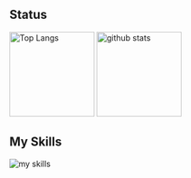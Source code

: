 ## Status
<p align="left">
  <img alt="Top Langs" height="150px" src="https://github-readme-stats.vercel.app/api/top-langs/?username=xx-n59&layout=compact">
  <img alt="github stats" height="150px" src="https://github-readme-stats.vercel.app/api?username=xx-n59"/>
</p>

## My Skills
<img alt="my skills" src="https://skillicons.dev/icons?theme=light&perline=8&i=ts,js,nextjs,react,html,css,ruby,swift,firebase,supabase,postgresql,mysql,planetscale,prisma,styledcomponents,git,github,illustrator,figma,vscode" />

